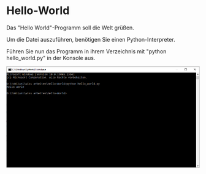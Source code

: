 # Hello-World

Das "Hello World"-Programm soll die Welt grüßen.

Um die Datei auszuführen, benötigen Sie einen Python-Interpreter.

Führen Sie nun das Programm in ihrem Verzeichnis mit "python hello_world.py" in der Konsole aus.

![python hello_world.py](resources/screenshot.PNG)
